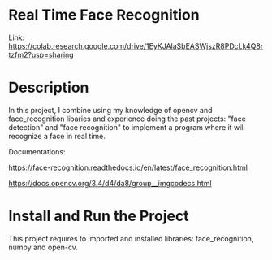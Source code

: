 # Real Time Face Recognition
Link: https://colab.research.google.com/drive/1EyKJAlaSbEASWjszR8PDcLk4Q8rtzfm2?usp=sharing

# Description
In this project, I combine using my knowledge of opencv and face_recognition libaries and experience doing the past projects: "face detection" and "face recognition" to implement a program where it will recognize a face in real time.

Documentations:

https://face-recognition.readthedocs.io/en/latest/face_recognition.html

https://docs.opencv.org/3.4/d4/da8/group__imgcodecs.html

# Install and Run the Project
This project requires to imported and installed libraries: face_recognition, numpy and open-cv.

